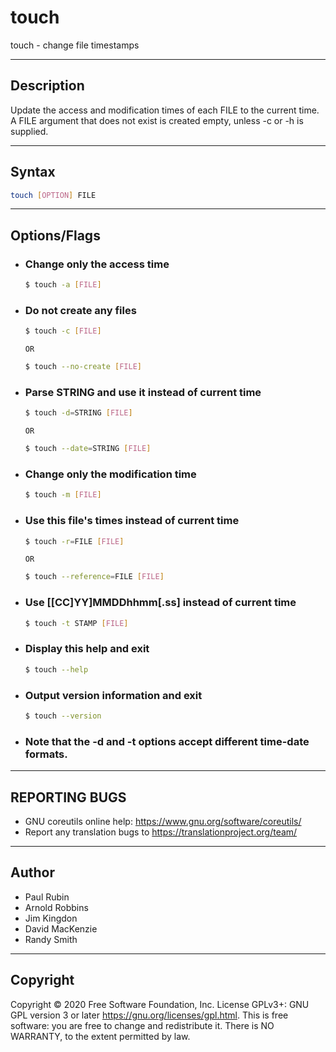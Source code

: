 # touch 
touch - change file timestamps

---

## Description
 Update the access and modification times of each FILE to the current time.
 A FILE argument that does not exist is created  empty, unless -c or -h is supplied.

---

## Syntax
```bash
touch [OPTION] FILE
```
---

## Options/Flags
- ###  Change only the access time
    ```bash
    $ touch -a [FILE]
    ```
- ###  Do not create any files
    ```bash
    $ touch -c [FILE]
    ```

    `OR`

    ```bash
    $ touch --no-create [FILE]
    ```

- ###  Parse STRING and use it instead of current time
    ```bash
    $ touch -d=STRING [FILE]
    ```

    `OR`

     ```bash
    $ touch --date=STRING [FILE]
    ```
- ###  Change only the modification time
    ```bash
    $ touch -m [FILE]
    ```
- ###  Use this file's times instead of current time
    ```bash
    $ touch -r=FILE [FILE]
    ```

     `OR`

     ```bash
    $ touch --reference=FILE [FILE]
    ```
- ###  Use [[CC]YY]MMDDhhmm[.ss] instead of current time
    ```bash
    $ touch -t STAMP [FILE]
    ```
- ###  Display this help and exit
    ```bash
    $ touch --help
    ```
- ###  Output version information and exit
    ```bash
    $ touch --version
    ```
- ###  Note that the -d and -t options accept different time-date formats.

  
---

## REPORTING BUGS  
- GNU coreutils online help:
       <https://www.gnu.org/software/coreutils/>
- Report any translation bugs to
       <https://translationproject.org/team/>

---

## Author
-  Paul Rubin
-  Arnold Robbins
-  Jim Kingdon
-  David MacKenzie
-  Randy Smith

---

## Copyright
 Copyright © 2020 Free Software Foundation, Inc.  License GPLv3+:
 GNU GPL version 3 or later <https://gnu.org/licenses/gpl.html>.
 This is free software: you are free to change and redistribute
 it.  There is NO WARRANTY, to the extent permitted by law.